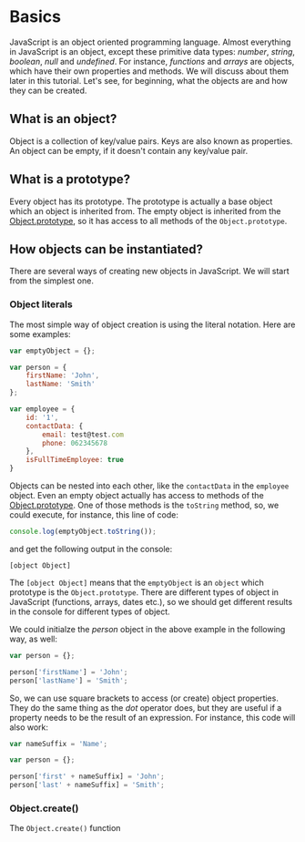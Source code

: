 # Basics

JavaScript is an object oriented programming language. Almost everything in JavaScript is an object, except these primitive data types: *number*, *string*, *boolean*, *null* and *undefined*. For instance, *functions* and *arrays* are objects, which have their own properties and methods. We will discuss about them later in this tutorial. Let's see, for beginning, what the objects are and how they can be created.

## What is an object?

Object is a collection of key/value pairs. Keys are also known as properties. An object can be empty, if it doesn't contain any key/value pair.

## What is a prototype?
Every object has its prototype. The prototype is actually a base object which an object is inherited from. The empty object is inherited from the [Object.prototype](https://developer.mozilla.org/en-US/docs/Web/JavaScript/Reference/Global_Objects/Object/prototype), so it has access to all methods of the `Object.prototype`.

## How objects can be instantiated?

There are several ways of creating new objects in JavaScript. We will start from the simplest one.

### Object literals

The most simple way of object creation is using the literal notation. Here are some examples:

```JavaScript
var emptyObject = {};

var person = {
    firstName: 'John',
    lastName: 'Smith'
};

var employee = {
    id: '1',
    contactData: {
        email: test@test.com
        phone: 062345678
    },
    isFullTimeEmployee: true
}
```

Objects can be nested into each other, like the `contactData` in the `employee` object. Even an empty object actually has access to  methods of the [Object.prototype](https://developer.mozilla.org/en-US/docs/Web/JavaScript/Reference/Global_Objects/Object/prototype). One of those methods is the `toString` method, so, we could execute, for instance, this line of code:
``` JavaScript
console.log(emptyObject.toString());
```
and get the following output in the console:
```
[object Object]
```

The `[object Object]` means that the `emptyObject` is an `object` which prototype is the `Object.prototype`. There are different types of object in JavaScript (functions, arrays, dates etc.), so we should get different results in the console for different types of object.

We could initialze the *person* object in the above example in the following way, as well:
```JavaScript
var person = {};

person['firstName'] = 'John';
person['lastName'] = 'Smith';
```

So, we can use square brackets to access (or create) object properties. They do the same thing as the *dot* operator does, but they are useful if a property needs to be the result of an expression. For instance, this code will also work:

```JavaScript
var nameSuffix = 'Name';

var person = {};

person['first' + nameSuffix] = 'John';
person['last' + nameSuffix] = 'Smith';
```

### Object.create()

The `Object.create()` function
